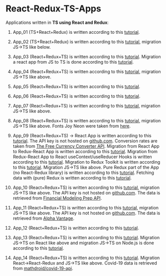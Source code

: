 # React-Redux-TS-Apps

Applications written in **TS using React and Redux**:

1. App_01 (TS+React+Redux) is written according to this
   [tutorial](https://www.freecodecamp.org/news/how-to-use-redux-in-your-react-typescript-app).

2. App_02 (TS+React+Redux) is written according to this [tutorial](https://www.youtube.com/watch?v=Qqgvy6nr-O0), migration
   JS->TS like below.

3. App_03 (React+Redux+TS) is written according to this
   [tutorial](https://medium.com/backticks-tildes/setting-up-a-redux-project-with-create-react-app-e363ab2329b8). Migration a
   react app from JS to TS is done according to this
   [tutorial](https://www.sitepoint.com/how-to-migrate-a-react-app-to-typescript/).

4. App_04 (React+Redux+TS) is written according to this [tutorial](https://chriscourses.com/blog/redux), migration JS->TS
   like above.

5. App_05 (React+Redux+TS) is written according to this
   [tutorial](https://www.newline.co/@satansdeer/using-react-redux-with-typescript--6ea90757).

6. App_06 (React+Redux+TS) is written according to this
   [tutorial](https://dev.to/tris909/how-to-use-redux-with-typescript-1oag).

7. App_07 (React+Redux+TS) is written according to this
   [tutorial](https://www.codingame.com/playgrounds/9169/simple-redux-create-delete-contact-application), migration JS->TS
   like above.

8. App_08 (React+Redux+TS) is written according to this
   [tutorial](https://dev.to/codebucks/build-redux-react-todo-list-app-with-animations-using-framer-motion-1mp1), migration
   JS->TS like above. Fonts Joy Neon were taken from [here](https://www.fontspace.com/joy-neon-font-f47613).

9. App_09 (React+Redux+TS) -> React App is written according to this [tutorial](https://www.youtube.com/watch?v=iDs5Woed47c).
   The API key is not hosted on [github.com](https://github.com/). Conversion rates are taken from
   [The Free Currency Converter API](https://free.currencyconverterapi.com/). Migration from React App to Redux-React App is
   written according to this
   [tutorial](https://medium.com/@bin.w.liu/step-by-step-migrating-react-app-to-redux-react-app-90974fce2877). Migration from
   Redux-React App to React useContext/useReducer Hooks is written according to this
   [tutorial](https://www.freecodecamp.org/news/how-to-convert-from-react-redux-classes-to-react-hooks-the-easy-way-eca2233e0e7a/).
   Migration to Redux Toolkit is written according to this
   [tutorial](https://hackernoon.com/moving-from-react-redux-to-reduxjstoolkit-55133u3c). Migration JS->TS like above. Pure
   Redux part of the App (no React-Redux library) is written according to this
   [tutorial](https://blog.logrocket.com/why-use-redux-reasons-with-clear-examples-d21bffd5835). Fetching data with (pure)
   Redux is written according to this [tutorial](https://daveceddia.com/where-fetch-data-redux).

10. App_10 (React+Redux+TS) is written according to this [tutorial](https://www.youtube.com/watch?v=UsL46JwBZwk), migration
    JS->TS like above. The API key is not hosted on [github.com](https://github.com/). The data is retrieved from
    [Financial Modeling Prep API](https://financialmodelingprep.com/developer).

11. App_11 (React+Redux+TS) is written according to this
    [tutorial](https://paolo-delia99.medium.com/using-react-and-plotly-js-to-display-stock-chart-2b9e8bdc71c7), migration
    JS->TS like above. The API key is not hosted on [github.com](https://github.com/). The data is retrieved from
    [Alpha Vantage](https://www.alphavantage.co/support/#api-key).

12. App_12 (React+Redux+TS) is written according to this [tutorial](https://www.youtube.com/watch?v=jR4fagDcvrc).

13. App_13 (React+Redux+TS) is written according to this [tutorial](https://www.youtube.com/watch?v=x_fHXt9V3zQ). Migration
    JS->TS on React like above and migration JS->TS on Node.js is done according to this
    [tutorial](https://dev.to/llldar/migrate-to-typescript-on-node-js-2jhg).

14. App_14 (React+Redux+TS) is written according to this [tutorial](https://www.youtube.com/watch?v=khJlrj3Y6Ls). Migration
    React->React-Redux and JS->TS like above. Covid-19 data is retrieved from
    [mathdroid/covid-19-api](https://github.com/mathdroid/covid-19-api).
